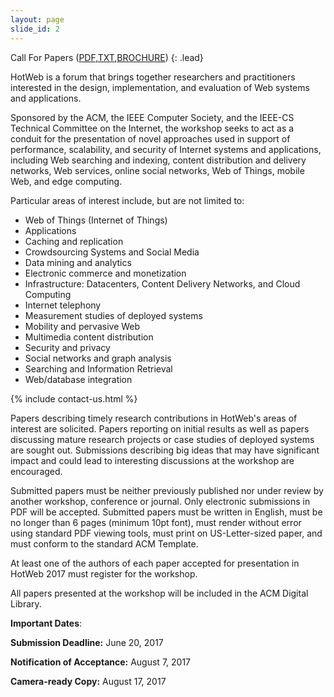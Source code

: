 ```yaml
--- 
layout: page 
slide_id: 2 
---
```


<div class="row mt-xs-0 mt-sm-0 mt-md-1 mt-lg-2 mt-xl-3 mb-xs-2 mb-sm-2">

<div class="col-sm-12 col-xs-12 col-md-6 col-lg-6 col-xl-6 text-justify conference-text" markdown="1">

Call For Papers
([PDF](./CFPs/HotWeb2017-CFP.pdf),[TXT](./CFPs/HotWeb2017-CFP.txt),[BROCHURE](./CFPs/HotWeb2017-CFP-brochure.pdf))
{: .lead}

HotWeb is a forum that brings together researchers and practitioners
interested in the design, implementation, and evaluation of Web systems
and applications.

Sponsored by the ACM, the IEEE Computer Society, and the IEEE-CS
Technical Committee on the Internet, the workshop seeks to act as a
conduit for the presentation of novel approaches used in support of
performance, scalability, and security of Internet systems and
applications, including Web searching and indexing, content distribution
and delivery networks, Web services, online social networks, Web of
Things, mobile Web, and edge computing.

Particular areas of interest include, but are not limited to:

  - Web of Things (Internet of Things)
  - Applications
  - Caching and replication
  - Crowdsourcing Systems and Social Media
  - Data mining and analytics
  - Electronic commerce and monetization
  - Infrastructure: Datacenters, Content Delivery Networks, and Cloud
    Computing
  - Internet telephony
  - Measurement studies of deployed systems
  - Mobility and pervasive Web
  - Multimedia content distribution
  - Security and privacy
  - Social networks and graph analysis
  - Searching and Information Retrieval
  - Web/database integration

{% include contact-us.html %}

</div>

<div class="col-sm-12 col-xs-12 col-md-6 col-lg-6 col-xl-6 conference-text text-justify" markdown="1">

Papers describing timely research contributions in HotWeb's areas of
interest are solicited. Papers reporting on initial results as well as
papers discussing mature research projects or case studies of deployed
systems are sought out. Submissions describing big ideas that may have
significant impact and could lead to interesting discussions at the
workshop are encouraged.

Submitted papers must be neither previously published nor under review
by another workshop, conference or journal. Only electronic submissions
in PDF will be accepted. Submitted papers must be written in English,
must be no longer than 6 pages (minimum 10pt font), must render without
error using standard PDF viewing tools, must print on US-Letter-sized
paper, and must conform to the standard ACM Template.

At least one of the authors of each paper accepted for presentation in
HotWeb 2017 must register for the workshop.

All papers presented at the workshop will be included in the ACM Digital
Library.

**Important Dates**:

**Submission Deadline:** June 20, 2017

**Notification of Acceptance:** August 7, 2017

**Camera-ready Copy:** August 17, 2017

</div>

</div>
